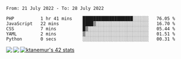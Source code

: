 <!--START_SECTION:waka-->

```text
From: 21 July 2022 - To: 28 July 2022

PHP          1 hr 41 mins    ███████████████████░░░░░░   76.05 %
JavaScript   22 mins         ████▒░░░░░░░░░░░░░░░░░░░░   16.70 %
CSS          7 mins          █▒░░░░░░░░░░░░░░░░░░░░░░░   05.44 %
YAML         2 mins          ▒░░░░░░░░░░░░░░░░░░░░░░░░   01.51 %
Python       0 secs          ░░░░░░░░░░░░░░░░░░░░░░░░░   00.31 %
```

<!--END_SECTION:waka-->
<a href="https://github.com/anuraghazra/github-readme-stats">
  <img align="left" src="https://github-readme-stats.vercel.app/api?username=Tanesan&count_private=true&show_icons=true" />
<img align="left" src="https://github-readme-stats.vercel.app/api/top-langs/?username=Tanesan" />
</a>

[![ktanemur's 42 stats](https://badge42.vercel.app/api/v2/cl1wslf6s002109l771rng2w8/stats?cursusId=21&coalitionId=62)](https://github.com/JaeSeoKim/badge42)
